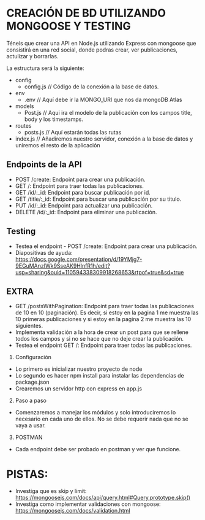 # CREACIÓN DE BD UTILIZANDO MONGOOSE Y TESTING

Téneis que crear una API en Node.js utilizando Express con mongoose que consistirá en una red social, donde podras crear, ver publicaciones, actulizar y borrarlas.

La estructura será la siguiente:
- config
  - config.js // Código de la conexión a la base de datos.
- env
  - .env // Aquí debe ir la MONGO_URI que nos da mongoDB Atlas
- models
  - Post.js // Aqui ira el modelo de la publicación con los campos title, body y los timestamps.
- routes 
  - posts.js // Aquí estarán todas las rutas
- index.js // Añadiremos nuestro servidor, conexión a la base de datos y uniremos el resto de la aplicación

## Endpoints de la API
- POST /create: Endpoint para crear una publicación.
- GET /: Endpoint para traer todas las publicaciones.
- GET /id/:_id: Endpoint para buscar publicación por id.
- GET /title/:_id: Endpoint para buscar una publicación por su titulo.
- PUT /id/:_id: Endpoint para actualizar una publicación.
- DELETE /id/:_id: Endpoint para eliminar una publicación.

## Testing
- Testea el endpoint - POST /create: Endpoint para crear una publicación.
- Diapositivas de ayuda: https://docs.google.com/presentation/d/19YMjg7-9EGuMAnzIWk9SseAK9HlnfR1h/edit?usp=sharing&ouid=110594338309918268653&rtpof=true&sd=true

## EXTRA
- GET /postsWithPagination: Endpoint para traer todas las publicaciones de 10 en 10 (paginación). Es decir, si estoy en la pagina 1  me muestra las 10 primeras publicaciones y si estoy en la pagina 2 me muestra las 10 siguientes.
- Implementa validación a la hora de crear un post para que se rellene todos los campos y si no se hace que no deje crear la publicación.
- Testea el endpoint GET /: Endpoint para traer todas las publicaciones.

1. Configuración
- Lo primero es inicializar nuestro proyecto de node
- Lo segundo es hacer npm install para instalar las dependencias de package.json
- Crearemos un servidor http con express en app.js

2. Paso a paso 
- Comenzaremos a manejar los módulos y solo introduciremos lo necesario en cada uno de ellos. No se debe requerir nada que no se vaya a usar.

3. POSTMAN
- Cada endpoint debe ser probado en postman y ver que funcione.


# PISTAS:
- Investiga que es skip y limit: https://mongoosejs.com/docs/api/query.html#Query.prototype.skip()
- Investiga como implementar validaciones con mongoose: https://mongoosejs.com/docs/validation.html